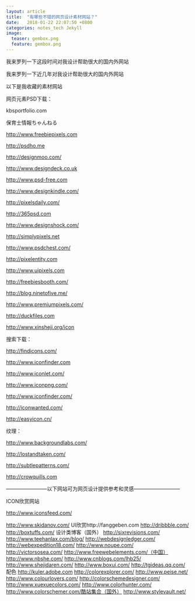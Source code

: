 ```yaml
---
layout: article
title:  "有哪些不错的网页设计素材网站？"
date:   2018-01-22 22:07:50 +0800
categories: notes_tech Jekyll
image:
  teaser: gembox.png
  feature: gembox.png
---
```

我来罗列一下这段时间对我设计帮助很大的国内外网站

我来罗列一下近几年对我设计帮助很大的国内外网站

以下是我收藏的素材网站

网页元素PSD下载：

kbsportfolio.com

保育士情報ちゃんねる

http://www.freebiepixels.com

http://psdho.me

http://designmoo.com/

http://www.designdeck.co.uk

http://www.psd-free.com

http://www.designkindle.com/

http://pixelsdaily.com/

http://365psd.com

http://www.designshock.com/

http://simplypixels.net

http://www.psdchest.com/

http://pixelentity.com

http://www.uipixels.com

http://freebiesbooth.com/

http://blog.ninetofive.me/

http://www.premiumpixels.com/

http://duckfiles.com

http://www.xinsheji.org/icon

搜索下载：

http://findicons.com/

http://www.iconfinder.com

http://www.iconlet.com/

http://www.iconpng.com/

http://www.iconfinder.com/

http://iconwanted.com/

http://easyicon.cn/

纹理：

http://www.backgroundlabs.com/

http://lostandtaken.com/

http://subtlepatterns.com/

http://crowquills.com


————————以下网站可为网页设计提供参考和灵感—————————

ICON欣赏网站

http://www.iconsfeed.com/

http://www.skidanov.com/
UI欣赏http://fanggeben.com
http://dribbble.com/
http://boxtuffs.com/
设计类博客（国外）
http://sixrevisions.com/
http://www.teehanlax.com/blog/
http://webdesignledger.com/
http://webexpedition18.com/
http://www.noupe.com/
http://victorsosea.com/
http://www.freewebelements.com/（中国）
http://www.nbshe.com/
http://www.cnblogs.com/lhb25/
http://www.shejidaren.com/
http://www.boxui.com/
http://tgideas.qq.com/
配色
http://kuler.adobe.com
http://colorexplorer.com/
http://www.peise.net/
http://www.colourlovers.com/
http://colorschemedesigner.com/
http://www.xuexuecolors.com/
http://www.colorhunter.com/
http://www.colorschemer.com/酷站集合（国外）
http://www.stylevault.net/
